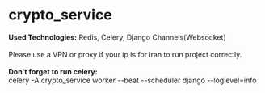 # crypto_service
<b>Used Technologies:</b> Redis, Celery, Django Channels(Websocket)
<br/>
<br/>
Please use a VPN or proxy if your ip is for iran to run project correctly. 
<br/>
<br/>
<b>Don't forget to run celery:</b>
<br/>
celery -A crypto_service worker --beat --scheduler django --loglevel=info